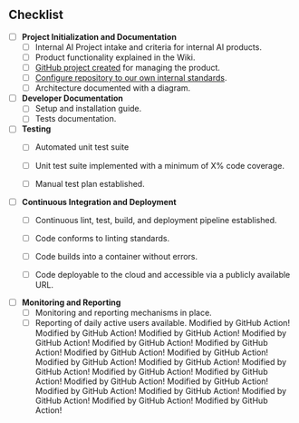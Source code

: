 ## Checklist

* [ ] **Project Initialization and Documentation**
   * [ ] Internal AI Project intake and criteria for internal AI products.
   * [ ] Product functionality explained in the Wiki.
   * [ ] [GitHub project created](https://github.com/orgs/ai-cfia/projects) for managing the product.
   * [ ] [Configure repository to our own internal standards](https://github.com/ai-cfia/devops/blob/main/github-repository-creation-guide.md).
   * [ ] Architecture documented with a diagram.

* [ ] **Developer Documentation**
   * [ ] Setup and installation guide.
   * [ ] Tests documentation.

* [ ] **Testing**
   * [ ] Automated unit test suite
   * [ ] Unit test suite implemented with a minimum of X% code coverage.
   * [ ] Manual test plan established.


* [ ] **Continuous Integration and Deployment**
   * [ ] Continuous lint, test, build, and deployment pipeline established.
   * [ ] Code conforms to linting standards.
   * [ ] Code builds into a container without errors.
   * [ ] Code deployable to the cloud and accessible via a publicly available URL.


* [ ] **Monitoring and Reporting**
   * [ ] Monitoring and reporting mechanisms in place.
   * [ ] Reporting of daily active users available.
Modified by GitHub Action!
Modified by GitHub Action!
Modified by GitHub Action!
Modified by GitHub Action!
Modified by GitHub Action!
Modified by GitHub Action!
Modified by GitHub Action!
Modified by GitHub Action!
Modified by GitHub Action!
Modified by GitHub Action!
Modified by GitHub Action!
Modified by GitHub Action!
Modified by GitHub Action!
Modified by GitHub Action!
Modified by GitHub Action!
Modified by GitHub Action!
Modified by GitHub Action!
Modified by GitHub Action!
Modified by GitHub Action!
Modified by GitHub Action!